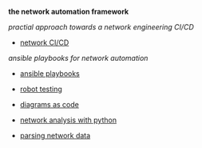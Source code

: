 **the network automation framework**  

 _practial approach towards a network engineering CI/CD_
* [network CI/CD](https://github.com/sdncoder/network-ci-cd)  

_ansible playbooks for network automation_
* [ansible playbooks](https://github.com/sdncoder/playbooks)


* [robot testing](https://github.com/sdncoder/robot)  
* [diagrams as code](https://github.com/sdncoder/diagrams)
* [network analysis with python](https://github.com/sdncoder/sr-te-networkx)  
* [parsing network data](https://github.com/sdncoder/text-parsing)  










 
